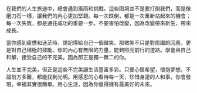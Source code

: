 在我們的人生旅途中，總會遇到風雨和挑戰。這些困境並不是要打倒我們，而是像磨刀石一樣，讓我們的內心更加堅韌。每一次跌倒，都是一次重新站起來的機會；每一次失敗，都是通往成功的重要一步。不要害怕改變，因為改變帶來新生，帶來成長。

當你感到疲憊和迷茫時，請記得給自己一個微笑。那微笑不只是對周圍的回應，更是對自己積極的鼓勵。你的內心有無限的力量，能夠照亮前行的道路。學會與自己和解，接受自己的不完美，因為那正是獨一無二的你。

人生並不完美，但正是這些不完美讓生活豐富多彩。只要心懷希望，懷抱夢想，不論前方多難，都能找到光明。用感恩的心看待每一天，珍惜身邊的人和事，你會發現，幸福其實很簡單。用心生活，因為你值得擁有最美好的未來。